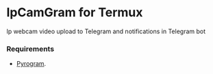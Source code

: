 # IpCamGram for Termux
Ip webcam video upload to Telegram and notifications in Telegram bot

### Requirements

- [Pyrogram](https://github.com/pyrogram/pyrogram).
